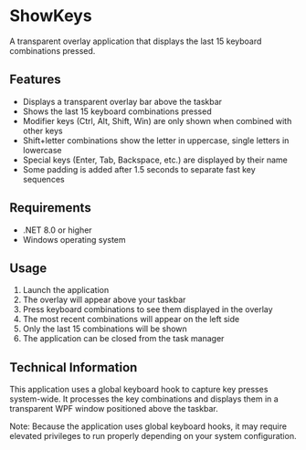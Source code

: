 ﻿# ShowKeys

A transparent overlay application that displays the last 15 keyboard combinations pressed.

## Features

- Displays a transparent overlay bar above the taskbar
- Shows the last 15 keyboard combinations pressed
- Modifier keys (Ctrl, Alt, Shift, Win) are only shown when combined with other keys
- Shift+letter combinations show the letter in uppercase, single letters in lowercase
- Special keys (Enter, Tab, Backspace, etc.) are displayed by their name
- Some padding is added after 1.5 seconds to separate fast key sequences

## Requirements

- .NET 8.0 or higher
- Windows operating system

## Usage

1. Launch the application
2. The overlay will appear above your taskbar
3. Press keyboard combinations to see them displayed in the overlay
4. The most recent combinations will appear on the left side
5. Only the last 15 combinations will be shown
6. The application can be closed from the task manager

## Technical Information

This application uses a global keyboard hook to capture key presses system-wide. It processes the key combinations and displays them in a transparent WPF window positioned above the taskbar.

Note: Because the application uses global keyboard hooks, it may require elevated privileges to run properly depending on your system configuration.

